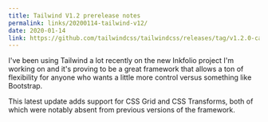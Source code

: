 ```yaml
---
title: Tailwind V1.2 prerelease notes
permalink: links/20200114-tailwind-v12/
date: 2020-01-14
link: https://github.com/tailwindcss/tailwindcss/releases/tag/v1.2.0-canary.4
---
```


I've been using Tailwind a lot recently on the new Inkfolio project I'm working on and it's proving to be a great framework that allows a ton of flexibility for anyone who wants a little more control versus something like Bootstrap.

This latest update adds support for CSS Grid and CSS Transforms, both of which were notably absent from previous versions of the framework.
